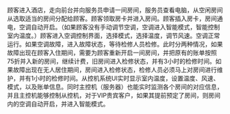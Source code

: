顾客进入酒店，走向前台并向服务员申请一间房间，服务员查看电脑，从空闲房间从选取适当的房间分配给顾客。顾客领取房卡并进入房间。顾客插入房卡，房间通电，空调自动开启。（如果顾客没有手动调节空调，空调进入智能模式，智能控制室内温度。）顾客进入空调控制界面，选择模式，选择温度，调节风速。空调正常运行。如果空调故障，进入故障状态，等待检修人员检修。此时分两种情况，如果故障出现在顾客入住期间，需要为顾客重新开启一间房间，并把原有的账单按照75折并入新的房间，继续计费，旧房间进入检修状态，并有3小时的检修时间。如果故障出现在无人居住期间，房间进入检修状态，检修人员必须马上对房间进行维护，并有1小时的检修时间。从控机系统UI实时显示室内温度，设置温度、风速、模式，以及账单信息。同时主控机（服务器）也能实时监测各个房间的对应信息，并且主控机能够控制从控机，对于VIP贵宾客户，如果其提前预定了房间，则房间内的空调自动开启，并进入智能模式。